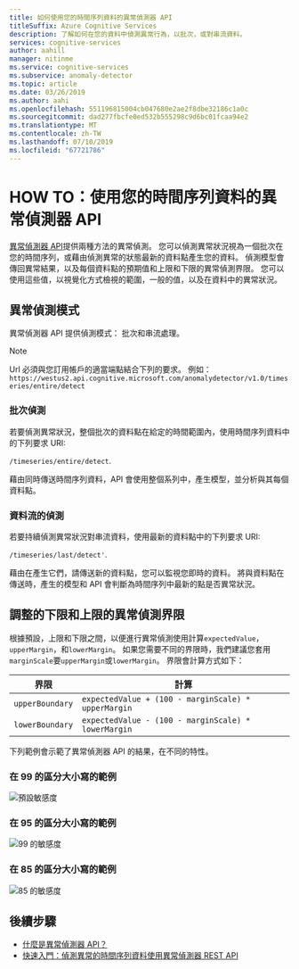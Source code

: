 ```yaml
---
title: 如何使用您的時間序列資料的異常偵測器 API
titleSuffix: Azure Cognitive Services
description: 了解如何在您的資料中偵測異常行為，以批次，或對串流資料。
services: cognitive-services
author: aahill
manager: nitinme
ms.service: cognitive-services
ms.subservice: anomaly-detector
ms.topic: article
ms.date: 03/26/2019
ms.author: aahi
ms.openlocfilehash: 551196815004cb047680e2ae2f8dbe32186c1a0c
ms.sourcegitcommit: dad277fbcfe0ed532b555298c9d6bc01fcaa94e2
ms.translationtype: MT
ms.contentlocale: zh-TW
ms.lasthandoff: 07/10/2019
ms.locfileid: "67721786"
---
```

# <a name="how-to-use-the-anomaly-detector-api-on-your-time-series-data"></a>HOW TO：使用您的時間序列資料的異常偵測器 API  

[異常偵測器 API](https://westus2.dev.cognitive.microsoft.com/docs/services/AnomalyDetector/operations/post-timeseries-entire-detect)提供兩種方法的異常偵測。 您可以偵測異常狀況視為一個批次在您的時間序列，或藉由偵測異常的狀態最新的資料點產生您的資料。 偵測模型會傳回異常結果，以及每個資料點的預期值和上限和下限的異常偵測界限。 您可以使用這些值，以視覺化方式檢視的範圍，一般的值，以及在資料中的異常狀況。

## <a name="anomaly-detection-modes"></a>異常偵測模式 

異常偵測器 API 提供偵測模式： 批次和串流處理。

> [!NOTE]
> Url 必須與您訂用帳戶的適當端點結合下列的要求。 例如：`https://westus2.api.cognitive.microsoft.com/anomalydetector/v1.0/timeseries/entire/detect`


### <a name="batch-detection"></a>批次偵測

若要偵測異常狀況，整個批次的資料點在給定的時間範圍內，使用時間序列資料中的下列要求 URI: 

`/timeseries/entire/detect`. 

藉由同時傳送時間序列資料，API 會使用整個系列中，產生模型，並分析與其每個資料點。  

### <a name="streaming-detection"></a>資料流的偵測

若要持續偵測異常狀況對串流資料，使用最新的資料點中的下列要求 URI: 

`/timeseries/last/detect'`. 

藉由在產生它們，請傳送新的資料點，您可以監視您即時的資料。 將與資料點在傳送時，產生的模型和 API 會判斷為時間序列中最新的點是否異常狀況。

## <a name="adjusting-lower-and-upper-anomaly-detection-boundaries"></a>調整的下限和上限的異常偵測界限

根據預設，上限和下限之間，以便進行異常偵測使用計算`expectedValue`， `upperMargin`，和`lowerMargin`。 如果您需要不同的界限時，我們建議您套用`marginScale`要`upperMargin`或`lowerMargin`。 界限會計算方式如下：

|界限  |計算  |
|---------|---------|
|`upperBoundary` | `expectedValue + (100 - marginScale) * upperMargin`        |
|`lowerBoundary` | `expectedValue - (100 - marginScale) * lowerMargin`        |

下列範例會示範了異常偵測器 API 的結果，在不同的特性。

### <a name="example-with-sensitivity-at-99"></a>在 99 的區分大小寫的範例

![預設敏感度](../media/sensitivity_99.png)

### <a name="example-with-sensitivity-at-95"></a>在 95 的區分大小寫的範例

![99 的敏感度](../media/sensitivity_95.png)

### <a name="example-with-sensitivity-at-85"></a>在 85 的區分大小寫的範例

![85 的敏感度](../media/sensitivity_85.png)

## <a name="next-steps"></a>後續步驟

* [什麼是異常偵測器 API？](../overview.md)
* [快速入門：偵測異常的時間序列資料使用異常偵測器 REST API](../quickstarts/detect-data-anomalies-csharp.md)